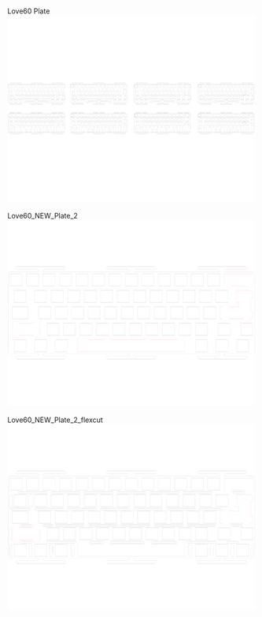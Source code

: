 <br/>Love60 Plate<br/>![image](./Love60%20Plate.png)<br/>
<br/>Love60_NEW_Plate_2<br/>![image](./Love60_NEW_Plate_2.png)<br/>
<br/>Love60_NEW_Plate_2_flexcut<br/>![image](./Love60_NEW_Plate_2_flexcut.png)<br/>
